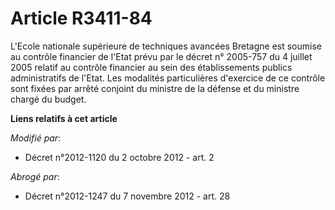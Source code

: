 # Article R3411-84

L'Ecole nationale supérieure de techniques avancées Bretagne est soumise au contrôle financier de l'Etat prévu par le décret
n° 2005-757 du 4 juillet 2005 relatif au contrôle financier au sein des établissements publics administratifs de l'Etat. Les
modalités particulières d'exercice de ce contrôle sont fixées par arrêté conjoint du ministre de la défense et du ministre
chargé du budget.

**Liens relatifs à cet article**

_Modifié par_:

  - Décret n°2012-1120 du 2 octobre 2012 - art. 2

_Abrogé par_:

  - Décret n°2012-1247 du 7 novembre 2012 - art. 28
